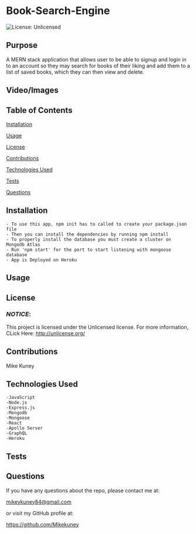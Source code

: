 # Book-Search-Engine

![License: Unlicensed](https://img.shields.io/badge/License-Unlicensed-blue.svg)

## **Purpose**
A MERN stack application that allows user to be able to signup and login in to an account so they may search for books of their liking and add them to a list of saved books, which they can then view and delete. 
## **Video/Images**



## **Table of Contents**
<a href="#installation">Installation</a> 

<a href="#usage">Usage</a> 

<a href="userLicense">License</a> 

<a href="#contributions">Contributions</a>

<a href="#technologies">Technologies Used</a>

<a href="#tests">Tests</a> 

<a href="questions">Questions</a> 


## <h2 id="installation">**Installation**</h2>
    - To use this app, npm init has to called to create your package.json file
    - Then you can install the dependencies by running npm install
    - To properly install the database you must create a cluster on Mongodb Atlas
    - Run 'npm start' for the port to start listening with mongoose database
    - App is Deployed on Heroku

## <h2 id="usage">**Usage**</h2>



## <h2 id="userLicense">**License**</h2>
### <em>NOTICE</em>:
This project is licensed under the Unlicensed license.
For more information, CLick Here:
http://unlicense.org/


## <h2 id="contributions">**Contributions**</h2>
Mike Kuney

## <h2 id="technologies">**Technologies Used**</h2>
    -JavaScript
    -Node.js
    -Express.js
    -Mongodb
    -Mongoose
    -React
    -Apollo Server
    -GraphQL
    -Heroku
## <h2 id="tests">**Tests**</h2>


## <h2 id="questions">**Questions**</h2>
If you have any questions about the repo, please contact me at: 

mikeykuney84@gmail.com 

or visit my GitHub profile at: 

https://github.com/Mikekuney